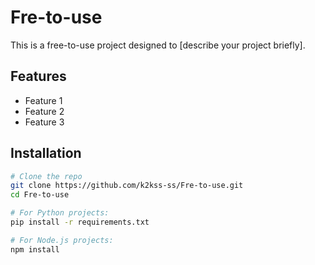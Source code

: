 # Fre-to-use

This is a free-to-use project designed to [describe your project briefly].

## Features

- Feature 1
- Feature 2
- Feature 3

## Installation

```bash
# Clone the repo
git clone https://github.com/k2kss-ss/Fre-to-use.git
cd Fre-to-use

# For Python projects:
pip install -r requirements.txt

# For Node.js projects:
npm install
